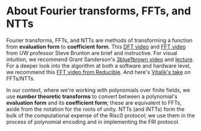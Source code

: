
# About Fourier transforms, FFTs, and NTTs

Fourier transforms, FFTs, and NTTs are methods of transforming a function from **evaluation form** to **coefficient form**. This [DFT video](https://www.youtube.com/watch?v=nl9TZanwbBk) and [FFT video](https://www.youtube.com/watch?v=E8HeD-MUrjY) from UW professor Steve Brunton are brief and instructive. For visual intuition, we recommend Grant Sanderson's [3blue1brown video](https://www.youtube.com/watch?v=spUNpyF58BY) and [lecture](https://www.youtube.com/watch?v=g8RkArhtCc4). For a deeper look into the algorithm at both a software and hardware level, we recommend this [FFT video from Reducible](https://www.youtube.com/watch?v=h7apO7q16V0). And here's [Vitalik's take](https://vitalik.ca/general/2019/05/12/fft.html) on FFTs/NTTs. 

In our context, where we're working with polynomials over finite fields, we use **number theoretic transforms** to convert between a polynomial's **evaluation form** and its **coefficient form**; these are equivalent to FFTs, aside from the notation for the roots of unity. NTTs (and iNTTs) form the bulk of the computational expense of the Risc0 protocol; we use them in the process of polynomial encoding and in implementing the FRI protocol.  